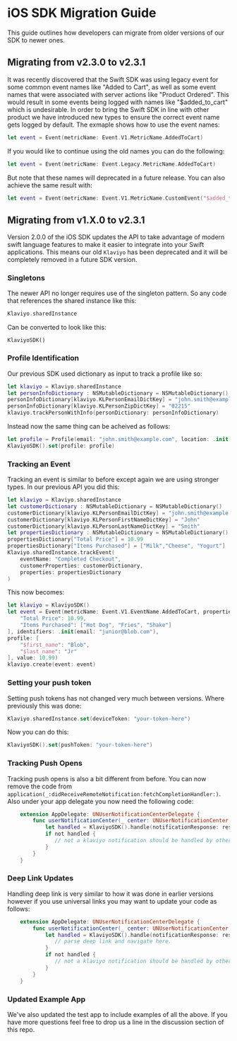 
# iOS SDK Migration Guide

This guide outlines how developers can migrate from older versions of our SDK to newer ones.

## Migrating from v2.3.0 to v2.3.1
It was recently discovered that the Swift SDK was using legacy event for some common event names like "Added to Cart", as well as some event names that were associated with server actions like "Product Ordered". This would result in some events being logged with names like "$added_to_cart" which is undesirable. In order to bring the Swift SDK in line with other product we have introduced new types to ensure the correct event name gets logged by default. The exmaple shows how to use the event names:
```swift
let event = Event(metricName: Event.V1.MetricName.AddedToCart)
```

If you would like to continue using the old names you can do the following:
```swift
let event = Event(metricName: Event.Legacy.MetricName.AddedToCart)
```
But note that these names will deprecated in a future release. You can also achieve the same result with:
```swift
let event = Event(metricName: Event.V1.MetricName.CustomEvent("$added_to_cart")
```


## Migrating from v1.X.0 to v2.3.1

Version 2.0.0 of the iOS SDK updates the API to take advantage of modern swift language features to make it easier to integrate
into your Swift applications. This means our old `Klaviyo` has been deprecated and it will be completely removed in a future SDK version.

### Singletons
The newer API no longer requires use of the singleton pattern. So any code that references the shared instance like this:
```swift
Klaviyo.sharedInstance
```
Can be converted to look like this:
```
KlaviyoSDK()
```

### Profile Identification
Our previous SDK used dictionary as input to track a profile like so:
```swift
let klaviyo = Klaviyo.sharedInstance
let personInfoDictionary : NSMutableDictionary = NSMutableDictionary()
personInfoDictionary[klaviyo.KLPersonEmailDictKey] = "john.smith@example.com"
personInfoDictionary[klaviyo.KLPersonZipDictKey] = "02215"
klaviyo.trackPersonWithInfo(personDictionary: personInfoDictionary)
```
Instead now the same thing can be acheived as follows:
```swift
let profile = Profile(email: "john.smith@example.com", location: .init(zip: "02215"))
KlaviyoSDK().set(profile: profile)
```

### Tracking an Event
Tracking an event is similar to before except again we are using stronger types. In our previous API you did this:
```swift
let klaviyo = Klaviyo.sharedInstance
let customerDictionary : NSMutableDictionary = NSMutableDictionary()
customerDictionary[klaviyo.KLPersonEmailDictKey] = "john.smith@example.com"
customerDictionary[klaviyo.KLPersonFirstNameDictKey] = "John"
customerDictionary[klaviyo.KLPersonLastNameDictKey] = "Smith"
let propertiesDictionary : NSMutableDictionary = NSMutableDictionary()
propertiesDictionary["Total Price"] = 10.99
propertiesDictionary["Items Purchased"] = ["Milk","Cheese", "Yogurt"]
Klaviyo.sharedInstance.trackEvent(
    eventName: "Completed Checkout",
    customerProperties: customerDictionary,
    properties: propertiesDictionary
)
```
This now becomes:
```swift
let klaviyo = KlaviyoSDK()
let event = Event(metricName: Event.V1.EventName.AddedToCart, properties: [
    "Total Price": 10.99,
    "Items Purchased": ["Hot Dog", "Fries", "Shake"]
], identifiers: .init(email: "junior@blob.com"),
profile: [
    "$first_name": "Blob",
    "$last_name": "Jr"
], value: 10.99)
klaviyo.create(event: event)
```

### Setting your push token
Setting push tokens has not changed very much between versions. Where previously this was done:
```swift
Klaviyo.sharedInstance.set(deviceToken: "your-token-here")
```
Now you can do this:
```swift
KlaviyoSDK().set(pushToken: "your-token-here")
```

### Tracking Push Opens
Tracking push opens is also a bit different from before. You can now remove the code from `application(_:didReceiveRemoteNotification:fetchCompletionHandler:)`. Also under your app delegate you now need the following code:
```swift
    extension AppDelegate: UNUserNotificationCenterDelegate {
        func userNotificationCenter(_ center: UNUserNotificationCenter, didReceive response: UNNotificationResponse, withCompletionHandler completionHandler: @escaping () -> Void) {
            let handled = KlaviyoSDK().handle(notificationResponse: response, completionHandler: completionHandler)
            if not handled {
               // not a klaviyo notification should be handled by other app code
            }
        }
    }
```

### Deep Link Updates
Handling deep link is very similar to how it was done in earlier versions however if you use universal links you may want to update your code as follows:
```swift
    extension AppDelegate: UNUserNotificationCenterDelegate {
        func userNotificationCenter(_ center: UNUserNotificationCenter, didReceive response: UNNotificationResponse, withCompletionHandler completionHandler: @escaping () -> Void) {
            let handled = KlaviyoSDK().handle(notificationResponse: response, completionHandler: completionHandler) { url in
               // parse deep link and navigate here.
            }
            if not handled {
               // not a klaviyo notification should be handled by other app code
            }
        }
    }
```

### Updated Example App
We've also updated the test app to include examples of all the above. If you have more questions feel free to drop us a line in the discussion section of this repo.
